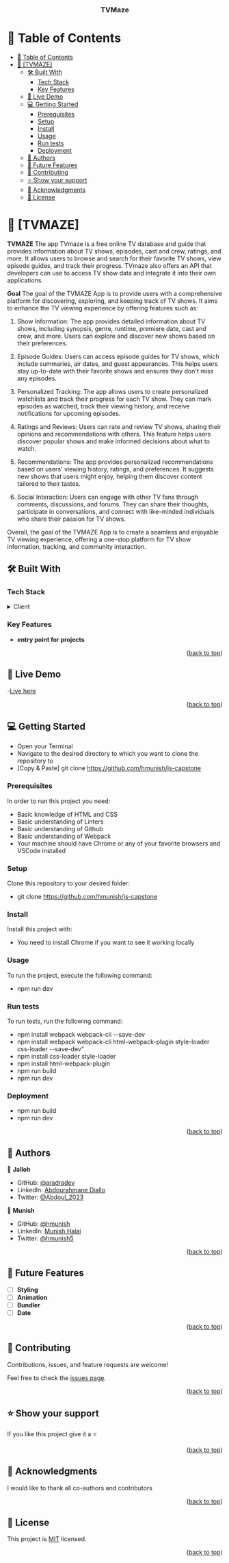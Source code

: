 
<a name="readme-top"></a>

<div align="center">
  <br/>
  <h3><b>TVMaze</b></h3>

</div>

# 📗 Table of Contents

- [📗 Table of Contents](#-table-of-contents)
- [📖 \[TVMAZE\] ](#-tvmaze-)
  - [🛠 Built With ](#-built-with-)
    - [Tech Stack ](#tech-stack-)
    - [Key Features ](#key-features-)
  - [🚀 Live Demo ](#-live-demo-)
  - [💻 Getting Started ](#-getting-started-)
    - [Prerequisites](#prerequisites)
    - [Setup](#setup)
    - [Install](#install)
    - [Usage](#usage)
    - [Run tests](#run-tests)
    - [Deployment](#deployment)
  - [👥 Authors ](#-authors-)
  - [🔭 Future Features ](#-future-features-)
  - [🤝 Contributing ](#-contributing-)
  - [⭐️ Show your support ](#️-show-your-support-)
  - [🙏 Acknowledgments ](#-acknowledgments-)
  - [📝 License ](#-license-)

# 📖 [TVMAZE] <a name="about-project"></a>

**TVMAZE**
The app TVmaze is a free online TV database and guide that provides information about TV shows, episodes, cast and crew, ratings, and more. It allows users to browse and search for their favorite TV shows, view episode guides, and track their progress. TVmaze also offers an API that developers can use to access TV show data and integrate it into their own applications.

**Goal**
The goal of the TVMAZE App is to provide users with a comprehensive platform for discovering, exploring, and keeping track of TV shows. It aims to enhance the TV viewing experience by offering features such as:

1. Show Information: The app provides detailed information about TV shows, including synopsis, genre, runtime, premiere date, cast and crew, and more. Users can explore and discover new shows based on their preferences.

2. Episode Guides: Users can access episode guides for TV shows, which include summaries, air dates, and guest appearances. This helps users stay up-to-date with their favorite shows and ensures they don't miss any episodes.

3. Personalized Tracking: The app allows users to create personalized watchlists and track their progress for each TV show. They can mark episodes as watched, track their viewing history, and receive notifications for upcoming episodes.

4. Ratings and Reviews: Users can rate and review TV shows, sharing their opinions and recommendations with others. This feature helps users discover popular shows and make informed decisions about what to watch.

5. Recommendations: The app provides personalized recommendations based on users' viewing history, ratings, and preferences. It suggests new shows that users might enjoy, helping them discover content tailored to their tastes.

6. Social Interaction: Users can engage with other TV fans through comments, discussions, and forums. They can share their thoughts, participate in conversations, and connect with like-minded individuals who share their passion for TV shows.

Overall, the goal of the TVMAZE App is to create a seamless and enjoyable TV viewing experience, offering a one-stop platform for TV show information, tracking, and community interaction.
## 🛠 Built With <a name="built-with"></a>

### Tech Stack <a name="tech-stack"></a>

<details>
  <summary>Client</summary>
  <ul>
    <li><a href="#">HTML</a></li>
    <li><a href="#">CSS</a></li>
    <li><a href="#">JS</a></li>
  </ul>
</details>

<!-- Features -->

### Key Features <a name="key-features"></a>

- **entry point for projects**

<p align="right">(<a href="#readme-top">back to top</a>)</p>

<!-- LIVE DEMO -->

## 🚀 Live Demo <a name="live-demo"></a>

-[Live here](https://github.com/hmunish/js-capstone)

<p align="right">(<a href="#readme-top">back to top</a>)</p>

<!-- GETTING STARTED -->

## 💻 Getting Started <a name="getting-started"></a>

- Open your Terminal
- Navigate to the desired directory to which you want to clone the repository to
- [Copy & Paste] git clone https://github.com/hmunish/js-capstone

### Prerequisites

In order to run this project you need:

- Basic knowledge of HTML and CSS
- Basic understanding of Linters
- Basic understanding of Github
- Basic understanding of Webpack
- Your machine should have Chrome or any of your favorite browsers and VSCode installed

### Setup

Clone this repository to your desired folder:

- git clone https://github.com/hmunish/js-capstone

### Install

Install this project with:

- You need to install Chrome if you want to see it working locally

### Usage

To run the project, execute the following command:

- npm run dev

### Run tests

To run tests, run the following command:

- npm install webpack webpack-cli --save-dev 
- npm install webpack webpack-cli html-webpack-plugin style-loader css-loader --save-dev"
- npm install css-loader style-loader
- npm install html-webpack-plugin 
- npm run build
- npm run dev

### Deployment

- npm run build
- npm run dev

<p align="right">(<a href="#readme-top">back to top</a>)</p>

<!-- AUTHORS -->

## 👥 Authors <a name="authors"></a>

👤 **Jalloh**

- GitHub: [@aradradev](https://github.com/aradradev)
- LinkedIn: [Abdourahmane Diallo](https://www.linkedin.com/in/abdoul-ramane-diallo-15b2a2262/)
- Twitter: [@Abdoul_2023](https://twitter.com/Abdoul_2023)

👤 **Munish**

- GitHub: [@hmunish](https://github.com/hmunish)
- LinkedIn: [Munish Halai](https://www.linkedin.com/in/munish-halai/)
- Twitter: [@hmunish5](https://twitter.com/hmunish5)

<p align="right">(<a href="#readme-top">back to top</a>)</p>

<!-- FUTURE FEATURES -->

## 🔭 Future Features <a name="future-features"></a>

- [ ] **Styling**
- [ ] **Animation**
- [ ] **Bundler**
- [ ] **Date**

<p align="right">(<a href="#readme-top">back to top</a>)</p>

<!-- CONTRIBUTING -->

## 🤝 Contributing <a name="contributing"></a>

Contributions, issues, and feature requests are welcome!

Feel free to check the [issues page](https://github.com/hmunish/js-capstone/issues).

<p align="right">(<a href="#readme-top">back to top</a>)</p>

<!-- SUPPORT -->

## ⭐️ Show your support <a name="support"></a>

If you like this project give it a ⭐️

<p align="right">(<a href="#readme-top">back to top</a>)</p>

<!-- ACKNOWLEDGEMENTS -->

## 🙏 Acknowledgments <a name="acknowledgements"></a>

I would like to thank all co-authors and contributors

<p align="right">(<a href="#readme-top">back to top</a>)</p>

<!-- LICENSE -->

## 📝 License <a name="license"></a>

This project is [MIT](./LICENSE) licensed.

<p align="right">(<a href="#readme-top">back to top</a>)</p>
